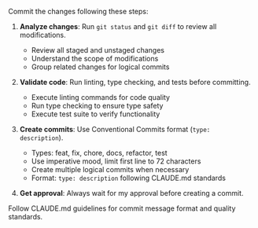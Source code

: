 Commit the changes following these steps:

1. **Analyze changes**: Run `git status` and `git diff` to review all modifications.
   - Review all staged and unstaged changes
   - Understand the scope of modifications
   - Group related changes for logical commits

2. **Validate code**: Run linting, type checking, and tests before committing.
   - Execute linting commands for code quality
   - Run type checking to ensure type safety
   - Execute test suite to verify functionality

3. **Create commits**: Use Conventional Commits format (`type: description`).
   - Types: feat, fix, chore, docs, refactor, test
   - Use imperative mood, limit first line to 72 characters
   - Create multiple logical commits when necessary
   - Format: `type: description` following CLAUDE.md standards

4. **Get approval**: Always wait for my approval before creating a commit.

Follow CLAUDE.md guidelines for commit message format and quality standards.
